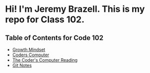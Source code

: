 # Hi!  I'm Jeremy Brazell.  This is my repo for Class 102.

## Table of Contents for Code 102
- [Growth Mindset](class01.md)
- [Coders Computer](class02.md)
- [The Coder's Computer Reading](read02.md)
- [Git Notes](read03.md)

